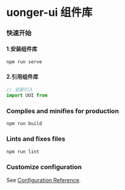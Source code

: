 # uonger-ui 组件库

### 快速开始

#### 1.安装组件库
```bash
npm run serve
```
#### 2.引用组件库

```javascript
// 全部引入
import UUI from
```
### Compiles and minifies for production
```
npm run build
```

### Lints and fixes files
```
npm run lint
```

### Customize configuration
See [Configuration Reference](https://cli.vuejs.org/config/).
